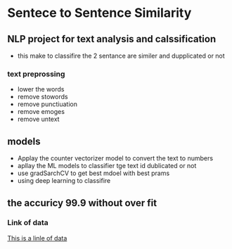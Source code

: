 # Sentece to Sentence Similarity
## NLP project for text analysis and calssification
* this make to classifire the 2 sentance are similer and dupplicated or not 
### text preprossing
* lower the words 
* remove stowords 
* remove punctiuation 
* remove emoges 
* remove untext
## models 
* Applay the counter vectorizer model to convert the text to numbers 
* apllay the ML models to classifier tge  text id dublicated or not 
* use gradSarchCV to get best mdoel with best prams 
* using deep learning to classifire 
## the accuricy 99.9 without over fit
### Link of data 
[This is a linle of data](https://www.kaggle.com/code/akshat4112/quora-question-pair-similarity-part-1-basic-eda/data)
